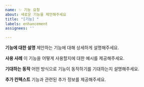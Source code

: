 ```yaml
---
name: ✨ 기능 요청
about: 새로운 기능을 제안해주세요
title: "[기능] "
labels: enhancement
assignees: ''

---
```


**기능에 대한 설명**
제안하는 기능에 대해 상세하게 설명해주세요.

**사용 사례**
이 기능을 어떻게 사용할지에 대한 예시를 제공해주세요.

**기대하는 동작**
어떤 방식으로 기능이 동작하기를 기대하는지 설명해주세요.

**추가 컨텍스트**
기능과 관련된 추가 정보를 제공해주세요.
